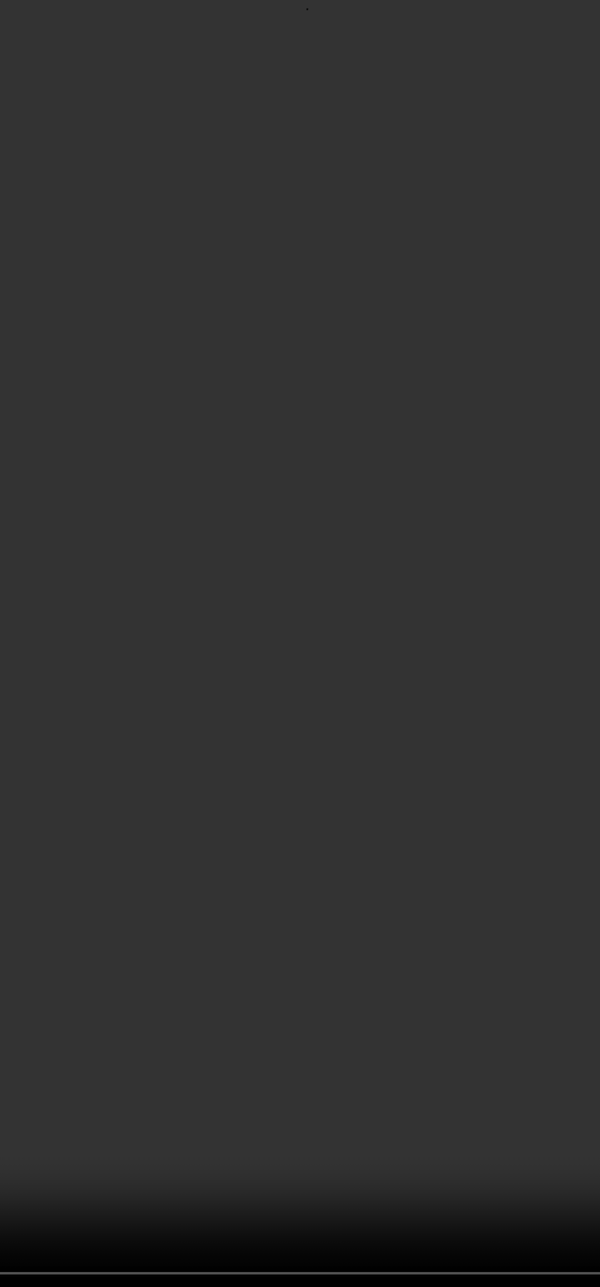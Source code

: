 
<html>

<head>
  <style>
    h1 {visibility: hidden;}
    video {
      position: fixed;
      top: 50%;
      left: 50%;
      min-width: 100%;
      min-height: 100%;
      width: auto;
      height: auto;
      z-index: -100;
      transform: translateX(-50%) translateY(-50%);
      background: url('path/to/video-poster.jpg') no-repeat;
      background-size: cover;
    }
  </style>
</head>

<body>
  <video autoplay loop>
    <source src="b.mp4" type="video/mp4">
  </video>
</body>
</html>
